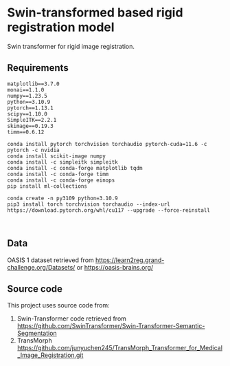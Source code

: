 # Swin-transformed based rigid registration model

Swin transformer for rigid image registration.

## Requirements

<pre><code>matplotlib==3.7.0
monai==1.1.0 
numpy==1.23.5
python==3.10.9
pytorch==1.13.1
scipy==1.10.0
SimpleITK==2.2.1
skimage==0.19.3
timm==0.6.12

conda install pytorch torchvision torchaudio pytorch-cuda=11.6 -c pytorch -c nvidia
conda install scikit-image numpy
conda install -c simpleitk simpleitk
conda install -c conda-forge matplotlib tqdm
conda install -c conda-forge timm
conda install -c conda-forge einops
pip install ml-collections

conda create -n py3109 python=3.10.9
pip3 install torch torchvision torchaudio --index-url https://download.pytorch.org/whl/cu117 --upgrade --force-reinstall


</code></pre>
  
## Data
OASIS 1 dataset retrieved from https://learn2reg.grand-challenge.org/Datasets/ or https://oasis-brains.org/
## Source code 
This project uses source code from:
1. Swin-Transformer code retrieved from https://github.com/SwinTransformer/Swin-Transformer-Semantic-Segmentation
2. TransMorph https://github.com/junyuchen245/TransMorph_Transformer_for_Medical_Image_Registration.git
